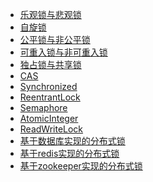- <a href="../../pages/concurrent/lock/乐观锁与悲观锁.md">乐观锁与悲观锁</a>
- <a href="../../pages/concurrent/lock/自旋锁.md">自旋锁</a>
- <a href="../../pages/concurrent/lock/公平锁与非公平锁.md">公平锁与非公平锁</a>
- <a href="../../pages/concurrent/lock/可重入锁与非可重入锁.md">可重入锁与非可重入锁</a>
- <a href="../../pages/concurrent/lock/独占锁与共享锁.md">独占锁与共享锁</a>
- <a href="../../pages/concurrent/lock/CAS.md">CAS</a>
- <a href="../../pages/concurrent/lock/Synchronized.md">Synchronized</a>
- <a href="../../pages/concurrent/lock/ReentrantLock.md">ReentrantLock</a>
- <a href="../../pages/concurrent/lock/Semaphore.md">Semaphore</a>
- <a href="../../pages/concurrent/lock/AtomicInteger.md">AtomicInteger</a>
- <a href="../../pages/concurrent/lock/ReadWriteLock.md">ReadWriteLock</a>
- <a href="../../pages/concurrent/lock/基于数据库实现的分布式锁.md">基于数据库实现的分布式锁</a>
- <a href="../../pages/concurrent/lock/基于redis实现的分布式锁.md">基于redis实现的分布式锁</a>
- <a href="../../pages/concurrent/lock/基于zookeeper实现的分布式锁.md">基于zookeeper实现的分布式锁</a>
